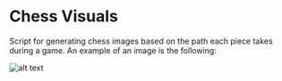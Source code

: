 # Chess Visuals

Script for generating chess images based on the path each piece takes during a game. 
An example of an image is the following: 

![alt text](https://pbs.twimg.com/media/EuNTQXgXIAIQeRA?format=jpg&name=medium)
